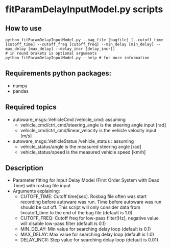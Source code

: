 # fitParamDelayInputModel.py scripts
## How to use
```
python fitParamDelayInputModel.py --bag_file [bagfile] (--cutoff_time [cutoff_time] --cutoff_freq [cutoff_freq] --min_delay [min_delay] --max_delay [max_delay] --delay_incr [delay_incr]) 
# in round brakets is optional arguments
python fitParamDelayInputModel.py --help # for more information
```

## Requirements python packages:
* numpy
* pandas

## Required topics
* autoware_msgs::VehicleCmd /vehicle_cmd: assuming
  * vehicle_cmd/ctrl_cmd/steering_angle is the steering angle input [rad]
  * vehicle_cmd/ctrl_cmd/linear_velocity is the vehicle velocity input [m/s]
* autoware_msgs::VehicleStatus /vehicle_status : assuming
  * vehicle_status/angle is the measured steering angle [rad]
  * vehicle_status/speed is the measured vehicle speed [km/h]

## Description 
* Parameter fitting for Input Delay Model (First Order System with Dead Time) with rosbag file input
* Arguments explaining:
  * CUTOFF_TIME: Cutoff time[sec]. Rosbag file often was start recording before autoware was run. Time before autoware was run should be cut off. This script will only consider data from t=cutoff_time to the end of the bag file (default is 1.0)
  * CUTOFF_FREQ: Cutoff freq for low-pass filter[Hz], negative value will disable low-pass filter (default is 0.1)
  * MIN_DELAY: Min value for searching delay loop (default is 0.1)
  * MAX_DELAY: Max value for searching delay loop (default is 1.0)
  * DELAY_INCR: Step value for searching delay loop (default is 0.01)
